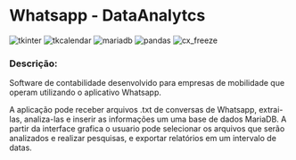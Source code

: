 #  Whatsapp - DataAnalytcs

![tkinter](https://img.shields.io/badge/tkinter-V3.9-green) ![tkcalendar](https://img.shields.io/badge/tkcalendar-V1.6.1-green) ![mariadb](https://img.shields.io/badge/sqlite3-V2.6-green) ![pandas](https://img.shields.io/badge/pandas-V1.2.2-green) ![cx_freeze](https://img.shields.io/badge/cx_freeze-V6.5.3-green)

### Descrição:

Software de contabilidade desenvolvido para empresas de mobilidade que operam utilizando o aplicativo Whatsapp.

A aplicação pode receber arquivos .txt de conversas de Whatsapp, extrai-las, analiza-las e inserir as informações um uma base de dados MariaDB.
A partir da interface grafica o usuario pode selecionar os arquivos que serão analizados e realizar pesquisas, e exportar relatórios em um intervalo de datas.



